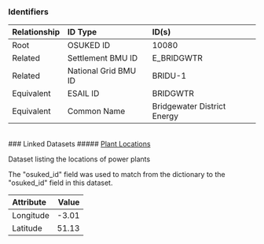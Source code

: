 ### Identifiers

| Relationship   | ID Type              | ID(s)                       |
|:---------------|:---------------------|:----------------------------|
| Root           | OSUKED ID            | 10080                       |
| Related        | Settlement BMU ID    | E_BRIDGWTR                  |
| Related        | National Grid BMU ID | BRIDU-1                     |
| Equivalent     | ESAIL ID             | BRIDGWTR                    |
| Equivalent     | Common Name          | Bridgewater District Energy |

<br>
### Linked Datasets
##### <a href="https://raw.githubusercontent.com/OSUKED/Dictionary-Datasets/main/datasets/plant-locations/datapackage.json">Plant Locations</a>

Dataset listing the locations of power plants

The "osuked_id" field was used to match from the dictionary to the "osuked_id" field in this dataset.

| Attribute   |   Value |
|:------------|--------:|
| Longitude   |   -3.01 |
| Latitude    |   51.13 |
